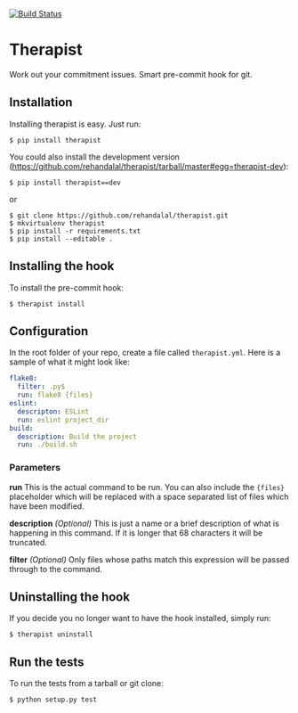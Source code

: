 [![Build Status](https://travis-ci.org/rehandalal/therapist.svg?branch=master)](https://travis-ci.org/rehandalal/therapist)

# Therapist
Work out your commitment issues. Smart pre-commit hook for git.


## Installation

Installing therapist is easy. Just run:

```
$ pip install therapist
```

You could also install the development version 
(https://github.com/rehandalal/therapist/tarball/master#egg=therapist-dev):

```
$ pip install therapist==dev
```

or

```
$ git clone https://github.com/rehandalal/therapist.git
$ mkvirtualenv therapist
$ pip install -r requirements.txt
$ pip install --editable .
```

## Installing the hook

To install the pre-commit hook:

```
$ therapist install
```

## Configuration

In the root folder of your repo, create a file called `therapist.yml`. Here is a sample of what it might look like:

```yml
flake8:
  filter: .py$
  run: flake8 {files}
eslint:
  descripton: ESLint
  run: eslint project_dir
build:
  description: Build the project
  run: ./build.sh
```

### Parameters

**run**
This is the actual command to be run. You can also include the `{files}` placeholder which will be replaced with a space separated list of files which have been modified.

**description** *(Optional)*
This is just a name or a brief description of what is happening in this command. If it is longer that 68 characters it will be truncated.

**filter** *(Optional)*
Only files whose paths match this expression will be passed through to the command.

## Uninstalling the hook

If you decide you no longer want to have the hook installed, simply run:

```
$ therapist uninstall
```

## Run the tests

To run the tests from a tarball or git clone:

```
$ python setup.py test
```
